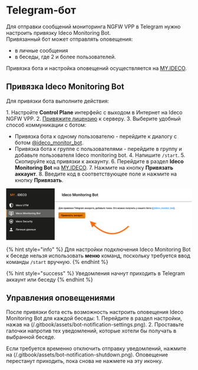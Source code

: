 # Telegram-бот

Для отправки сообщений мониторинга NGFW VPP в Telegram нужно настроить привязку Ideco Monitoring Bot.\
Привязанный бот может отправлять оповещения:

* в личные сообщения
* в беседы, где 2 и более пользователей.

Привязка бота и настройка оповещений осуществляется на [MY.IDECO](https://my.ideco.ru/).

## Привязка Ideco Monitoring Bot

Для привязки бота выполните действия:

1\. Настройте **Control Plane** интерфейс c выходом в Интернет на Ideco NGFW VPP.
2\. [Привяжите лицензию](/initial-setup/initial-setup-web.md#registraciya-servera) к серверу.
3\. Выберите удобный способ коммуникации с ботом:
   * Привязка бота к одному пользователю - перейдите к диалогу с ботом [@ideco\_monitor\_bot](https://telegram.im/@ideco_monitor_bot).
   * Привязка бота к группе с пользователями - перейдите в группу и добавьте пользователя Ideco monitoring bot.
4\. Напишите `/start`.
5\. Скопируйте код привязки к аккаунту.
6\. Перейдите в раздел **Ideco Monitoring Bot** на [MY.IDECO](https://my.ideco.ru/#/ideco-monitoring-bot).
7\. Нажмите на кнопку **Привязать аккаунт**.
8\. Введите код в соответствующее поле и нажмите на кнопку **Привязать**.

![](/.gitbook/assets/connection-external-services1.png)


{% hint style="info" %}
Для настройки подключения Ideco Monitoring Bot к беседе нельзя использовать **меню** команд, поскольку требуется ввод команды `/start` вручную.
{% endhint %}

{% hint style="success" %}
Уведомления начнут приходить в Telegram аккаунт или беседу
{% endhint %}

## Управления оповещениями

После привязки бота есть возможность настроить оповещения Ideco Monitoring Bot для каждой беседы:
1\. Перейдите в раздел настройки, нажав на (/.gitbook/assets/bot-notification-settings.png).
2\. Проставьте галочки напротив тех уведомлений, которые хотели бы получать в выбранной беседе.

Если требуется временно отключить отправку уведомлений, нажмите на (/.gitbook/assets/bot-notification-shutdown.png). Оповещение перестанут приходить, пока снова не нажмете на эту иконку.
